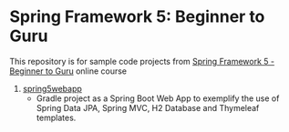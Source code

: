 # Spring Framework 5: Beginner to Guru

This repository is for sample code projects from [Spring Framework 5 - Beginner to Guru](https://www.udemy.com/course/spring-framework-5-beginner-to-guru/) online course


1.  [spring5webapp](https://github.com/tvttavares/spring-framework-guru/tree/master/spring5webapp)
    * Gradle project as a Spring Boot Web App to exemplify the use of Spring Data JPA, Spring MVC, H2 Database and Thymeleaf templates.
